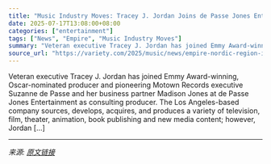 ```yaml
---
title: "Music Industry Moves: Tracey J. Jordan Joins de Passe Jones Entertainment"
date: 2025-07-17T13:08:00+08:00
categories: ["entertainment"]
tags: ["News", "Empire", "Music Industry Moves"]
summary: "Veteran executive Tracey J. Jordan has joined Emmy Award-winning, Oscar-nominated producer and pioneering Motown Records executive Suzanne de Passe and her business partner Madison Jones at de Passe J"
source_url: "https://variety.com/2025/music/news/empire-nordic-region-iman-hazheer-territory-manager-1236460023/"
---
```


Veteran executive Tracey J. Jordan has joined Emmy Award-winning, Oscar-nominated producer and pioneering Motown Records executive Suzanne de Passe and her business partner Madison Jones at de Passe Jones Entertainment as consulting producer. The Los Angeles-based company sources, develops, acquires, and produces a variety of television, film, theater, animation, book publishing and new media content; however, Jordan [&#8230;]

---

*来源: [原文链接](https://variety.com/2025/music/news/empire-nordic-region-iman-hazheer-territory-manager-1236460023/)*
